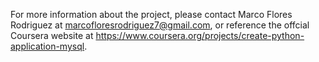 For more information about the project, please contact Marco Flores Rodriguez at marcofloresrodriguez7@gmail.com, or 
reference the offcial Coursera website at https://www.coursera.org/projects/create-python-application-mysql.
